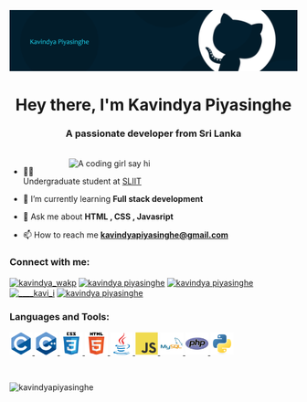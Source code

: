![MasterHead](https://raw.githubusercontent.com/KavindyaPiyasinghe/KavindyaPiyasinghe/main/d14112d-Cloudsmith-Integrations-Banner-GitHub.png)
<h1 align="center">Hey there, I'm Kavindya Piyasinghe</h1>
<h3 align="center">A passionate developer from Sri Lanka</h3><br>
<image align="right" alt="A coding girl say hi" width="400" src="https://media.tenor.com/PP9v7VIs6R4AAAAd/scaler-create-impact.gif">

<!--<p align="left"> <img src="https://komarev.com/ghpvc/?username=kavindyapiyasinghe&label=Profile%20views&color=0e75b6&style=flat" alt="kavindyapiyasinghe" /> </p>

<p align="left"> <a href="https://twitter.com/kavindya_wakp" target="blank"><img src="https://img.shields.io/twitter/follow/kavindya_wakp?logo=twitter&style=for-the-badge" alt="kavindya_wakp" /></a> </p> -->
- 👩‍💻 Undergraduate student at <a href="https://www.sliit.lk/" target="_blank">SLIIT </a>
  
- 🌱 I’m currently learning **Full stack development**

- 💬 Ask me about **HTML , CSS , Javasript**

- 📫 How to reach me **kavindyapiyasinghe@gmail.com**

<h3 align="left">Connect with me:</h3>
<p align="left">
<a href="https://twitter.com/kavindya_wakp" target="blank"><img align="center" src="https://raw.githubusercontent.com/rahuldkjain/github-profile-readme-generator/master/src/images/icons/Social/twitter.svg" alt="kavindya_wakp" height="30" width="40" /></a>
<a href="https://linkedin.com/in/kavindya piyasinghe" target="blank"><img align="center" src="https://raw.githubusercontent.com/rahuldkjain/github-profile-readme-generator/master/src/images/icons/Social/linked-in-alt.svg" alt="kavindya piyasinghe" height="30" width="40" /></a>
<a href="https://fb.com/kavindya piyasinghe" target="blank"><img align="center" src="https://raw.githubusercontent.com/rahuldkjain/github-profile-readme-generator/master/src/images/icons/Social/facebook.svg" alt="kavindya piyasinghe" height="30" width="40" /></a>
<a href="https://instagram.com/____kavi_i" target="blank"><img align="center" src="https://raw.githubusercontent.com/rahuldkjain/github-profile-readme-generator/master/src/images/icons/Social/instagram.svg" alt="____kavi_i" height="30" width="40" /></a>
<a href="https://www.behance.net/kavindya piyasinghe" target="blank"><img align="center" src="https://raw.githubusercontent.com/rahuldkjain/github-profile-readme-generator/master/src/images/icons/Social/behance.svg" alt="kavindya piyasinghe" height="30" width="40" /></a>
</p>

<h3 align="left">Languages and Tools:</h3>
<p align="left"> <a href="https://www.cprogramming.com/" target="_blank" rel="noreferrer"> <img src="https://raw.githubusercontent.com/devicons/devicon/master/icons/c/c-original.svg" alt="c" width="40" height="40"/> </a> <a href="https://www.w3schools.com/cpp/" target="_blank" rel="noreferrer"> <img src="https://raw.githubusercontent.com/devicons/devicon/master/icons/cplusplus/cplusplus-original.svg" alt="cplusplus" width="40" height="40"/> </a> <a href="https://www.w3schools.com/css/" target="_blank" rel="noreferrer"> <img src="https://raw.githubusercontent.com/devicons/devicon/master/icons/css3/css3-original-wordmark.svg" alt="css3" width="40" height="40"/> </a> <a href="https://www.w3.org/html/" target="_blank" rel="noreferrer"> <img src="https://raw.githubusercontent.com/devicons/devicon/master/icons/html5/html5-original-wordmark.svg" alt="html5" width="40" height="40"/> </a> <a href="https://www.java.com" target="_blank" rel="noreferrer"> <img src="https://raw.githubusercontent.com/devicons/devicon/master/icons/java/java-original.svg" alt="java" width="40" height="40"/> </a> <a href="https://developer.mozilla.org/en-US/docs/Web/JavaScript" target="_blank" rel="noreferrer"> <img src="https://raw.githubusercontent.com/devicons/devicon/master/icons/javascript/javascript-original.svg" alt="javascript" width="40" height="40"/> </a> <a href="https://www.mysql.com/" target="_blank" rel="noreferrer"> <img src="https://raw.githubusercontent.com/devicons/devicon/master/icons/mysql/mysql-original-wordmark.svg" alt="mysql" width="40" height="40"/> </a> <a href="https://www.php.net" target="_blank" rel="noreferrer"> <img src="https://raw.githubusercontent.com/devicons/devicon/master/icons/php/php-original.svg" alt="php" width="40" height="40"/> </a> <a href="https://www.python.org" target="_blank" rel="noreferrer"> <img src="https://raw.githubusercontent.com/devicons/devicon/master/icons/python/python-original.svg" alt="python" width="40" height="40"/> </a> </p>
  
<br>
<p><img align="left" src="https://github-readme-stats.vercel.app/api/top-langs?username=kavindyapiyasinghe&show_icons=true&locale=en&layout=compact" alt="kavindyapiyasinghe" /></p>
<!--<br>
<p>&nbsp;<img align="center" src="https://github-readme-stats.vercel.app/api?username=kavindyapiyasinghe&show_icons=true&locale=en" alt="kavindyapiyasinghe" /></p>
<br>
<p><img align="center" src="https://github-readme-streak-stats.herokuapp.com/?user=kavindyapiyasinghe&" alt="kavindyapiyasinghe" /></p> -->
